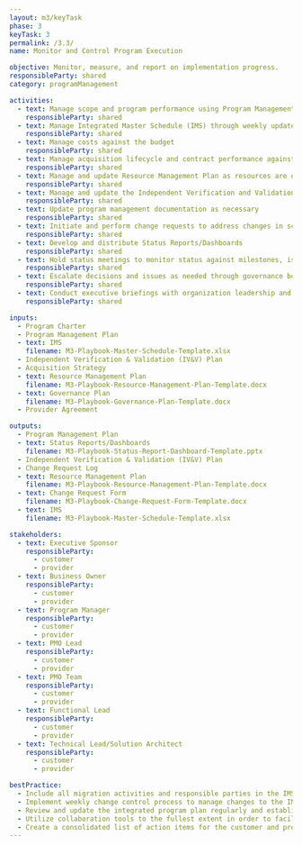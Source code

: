 ```yaml
---
layout: m3/keyTask
phase: 3
keyTask: 3
permalink: /3.3/
name: Monitor and Control Program Execution

objective: Monitor, measure, and report on implementation progress. 
responsibleParty: shared
category: programManagement

activities:
  - text: Manage scope and program performance using Program Management Plan
    responsibleParty: shared
  - text: Manage Integrated Master Schedule (IMS) through weekly updates of activities, dates, duration, and dependencies
    responsibleParty: shared
  - text: Manage costs against the budget
    responsibleParty: shared
  - text: Manage acquisition lifecycle and contract performance against Provider Agreement
    responsibleParty: shared
  - text: Manage and update Resource Management Plan as resources are on or off boarded or as needs change
    responsibleParty: shared
  - text: Manage and update the Independent Verification and Validation (IV&V) Plan
    responsibleParty: shared
  - text: Update program management documentation as necessary
    responsibleParty: shared
  - text: Initiate and perform change requests to address changes in schedule, scope, and requirements throughout the program through the Change Request Form, documenting changes through the Change Request Log
    responsibleParty: shared
  - text: Develop and distribute Status Reports/Dashboards
    responsibleParty: shared
  - text: Hold status meetings to monitor status against milestones, issues, risks, and make decisions needed for work streams, informing QSMOs as necessary
    responsibleParty: shared
  - text: Escalate decisions and issues as needed through governance bodies
    responsibleParty: shared
  - text: Conduct executive briefings with organization leadership and oversight entities as necessary
    responsibleParty: shared

inputs:
  - Program Charter
  - Program Management Plan
  - text: IMS
    filename: M3-Playbook-Master-Schedule-Template.xlsx
  - Independent Verification & Validation (IV&V) Plan
  - Acquisition Strategy
  - text: Resource Management Plan
    filename: M3-Playbook-Resource-Management-Plan-Template.docx
  - text: Governance Plan
    filename: M3-Playbook-Governance-Plan-Template.docx
  - Provider Agreement

outputs:
  - Program Management Plan
  - text: Status Reports/Dashboards
    filename: M3-Playbook-Status-Report-Dashboard-Template.pptx
  - Independent Verification & Validation (IV&V) Plan
  - Change Request Log
  - text: Resource Management Plan
    filename: M3-Playbook-Resource-Management-Plan-Template.docx
  - text: Change Request Form
    filename: M3-Playbook-Change-Request-Form-Template.docx
  - text: IMS
    filename: M3-Playbook-Master-Schedule-Template.xlsx

stakeholders:
  - text: Executive Sponsor
    responsibleParty:
      - customer
      - provider
  - text: Business Owner
    responsibleParty:
      - customer
      - provider
  - text: Program Manager
    responsibleParty:
      - customer
      - provider
  - text: PMO Lead
    responsibleParty:
      - customer
      - provider
  - text: PMO Team
    responsibleParty:
      - customer
      - provider
  - text: Functional Lead
    responsibleParty:
      - customer
      - provider
  - text: Technical Lead/Solution Architect
    responsibleParty:
      - customer
      - provider

bestPractice:
  - Include all migration activities and responsible parties in the IMS 
  - Implement weekly change control process to manage changes to the IMS to understand downstream impacts and associated risks
  - Review and update the integrated program plan regularly and establish an integrated recurring meeting and status reporting cadence
  - Utilize collaboration tools to the fullest extent in order to facilitate information sharing across the migration program
  - Create a consolidated list of action items for the customer and provider
---
```

